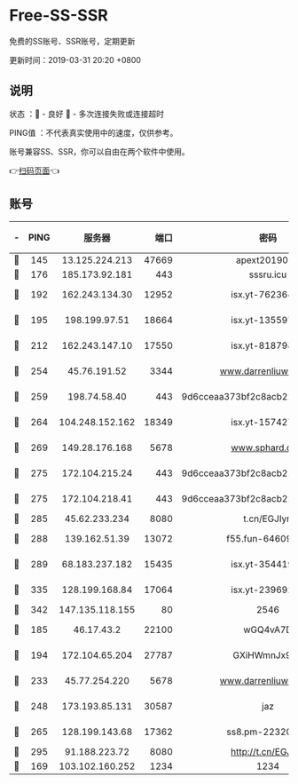 # Free-SS-SSR

免费的SS账号、SSR账号，定期更新

更新时间：2019-03-31 20:20 +0800

## 说明

状态     ：🙂 - 良好 🙁 - 多次连接失败或连接超时

PING值   ：不代表真实使用中的速度，仅供参考。

账号兼容SS、SSR，你可以自由在两个软件中使用。

👉[扫码页面](https://liesauer.github.io/Free-SS-SSR/)👈

## 账号

|-|PING|服务器|端口|密码|加密方式|区域|
|:----:|:----:|:-----:|-----:|:----:|:----:|:----:|
|🙂|145|13.125.224.213|47669|apext2019001|chacha20|KR|
|🙂|176|185.173.92.181|443|sssru.icu|rc4-md5|RU|
|🙂|192|162.243.134.30|12952|isx.yt-76236422|aes-256-cfb|US|
|🙂|195|198.199.97.51|18664|isx.yt-13559717|aes-256-cfb|US|
|🙂|212|162.243.147.10|17550|isx.yt-81879846|aes-256-cfb|US|
|🙂|254|45.76.191.52|3344|www.darrenliuwei.com|aes-256-cfb|JP|
|🙂|259|198.74.58.40|443|9d6cceaa373bf2c8acb22e60b6a58be6|aes-256-cfb|US|
|🙂|264|104.248.152.162|18349|isx.yt-15742711|aes-256-cfb|SG|
|🙂|269|149.28.176.168|5678|www.sphard.com|aes-256-cfb|AU|
|🙂|275|172.104.215.24|443|9d6cceaa373bf2c8acb22e60b6a58be6|aes-256-cfb|US|
|🙂|275|172.104.218.41|443|9d6cceaa373bf2c8acb22e60b6a58be6|aes-256-cfb|US|
|🙂|285|45.62.233.234|8080|t.cn/EGJIyrl|rc4-md5|CA|
|🙂|288|139.162.51.39|13072|f55.fun-64609790|aes-256-cfb|SG|
|🙂|289|68.183.237.182|15435|isx.yt-35441993|aes-256-cfb|SG|
|🙂|335|128.199.168.84|17064|isx.yt-23969273|aes-256-cfb|SG|
|🙂|342|147.135.118.155|80|2546|chacha20|US|
|🙂|185|46.17.43.2|22100|wGQ4vA7D|aes-256-gcm|RU|
|🙂|194|172.104.65.204|27787|GXiHWmnJx94S|aes-256-cfb|JP|
|🙂|233|45.77.254.220|5678|www.darrenliuwei.com|aes-256-cfb|SG|
|🙂|248|173.193.85.131|30587|jaz|aes-256-cfb|US|
|🙂|265|128.199.143.68|17362|ss8.pm-22320506|aes-256-cfb|SG|
|🙂|295|91.188.223.72|8080|http://t.cn/EGJIyrl|rc4-md5|RU|
|🙁|169|103.102.160.252|1234|1234|rc4-md5|JP|
